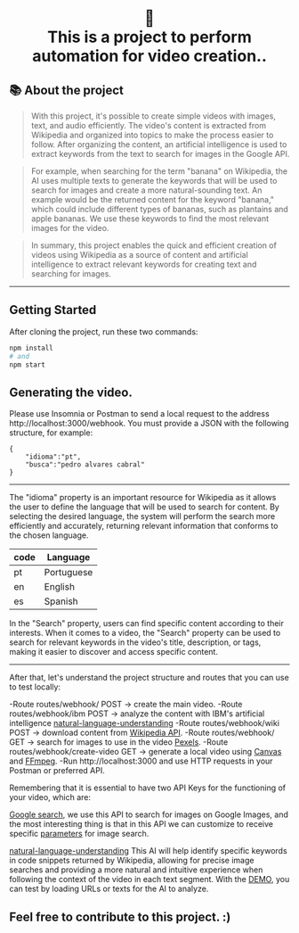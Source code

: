 <h1 align="center">
📄<br>This is a project to perform automation for video creation..
</h1>

## 📚 About the project


>With this project, it's possible to create simple videos with images, text, and audio efficiently. The video's content is extracted from Wikipedia and organized into topics to make the process easier to follow. After organizing the content, an artificial intelligence is used to extract keywords from the text to search for images in the Google API.

>For example, when searching for the term "banana" on Wikipedia, the AI uses multiple texts to generate the keywords that will be used to search for images and create a more natural-sounding text. An example would be the returned content for the keyword "banana," which could include different types of bananas, such as plantains and apple bananas. We use these keywords to find the most relevant images for the video.

>In summary, this project enables the quick and efficient creation of videos using Wikipedia as a source of content and artificial intelligence to extract relevant keywords for creating text and searching for images.

---
## Getting Started

After cloning the project, run these two commands:

```bash
npm install
# and
npm start
```

## Generating the video.

Please use Insomnia or Postman to send a local request to the address http://localhost:3000/webhook. You must provide a JSON with the following structure, for example:


```
{
	"idioma":"pt",
	"busca":"pedro alvares cabral"
}
```

---

The "idioma" property is an important resource for Wikipedia as it allows the user to define the language that will be used to search for content. By selecting the desired language, the system will perform the search more efficiently and accurately, returning relevant information that conforms to the chosen language.


| code          | Language      |
| ------------- | ------------- |
|      pt       | Portuguese    |
|      en       | English       |
|      es       | Spanish       |

In the "Search" property, users can find specific content according to their interests. When it comes to a video, the "Search" property can be used to search for relevant keywords in the video's title, description, or tags, making it easier to discover and access specific content.

---

After that, let's understand the project structure and routes that you can use to test locally:

-Route routes/webhook/ POST -> create the main video.
-Route routes/webhook/ibm POST -> analyze the content with IBM's artificial intelligence [natural-language-understanding]((https://cloud.ibm.com/apidocs/natural-language-understanding))
-Route routes/webhook/wiki POST -> download content from [Wikipedia API](https://pt.wikipedia.org/wiki/Wikip%C3%A9dia:Central_de_pesquisas/Portal_de_dados/API).
-Route routes/webhook/ GET -> search for images to use in the video [Pexels](https://www.pexels.com/api/).
-Route routes/webhook/create-video GET -> generate a local video using [Canvas](https://www.npmjs.com/package/canvas) and [FFmpeg](https://ffmpeg.org/).
-Run http://localhost:3000 and use HTTP requests in your Postman or preferred API.

Remembering that it is essential to have two API Keys for the functioning of your video, which are:

[Google search](https://developers.google.com/custom-search/v1/introduction?hl=pt-br#identify_your_application_to_google_with_api_key), we use this API to search for images on Google Images, and the most interesting thing is that in this API we can customize to receive specific [parameters](https://developers.google.com/custom-search/v1/reference/rest/v1/cse/list?hl=pt-br) for image search.

[natural-language-understanding](https://cloud.ibm.com/apidocs/natural-language-understanding) This AI will help identify specific keywords in code snippets returned by Wikipedia, allowing for precise image searches and providing a more natural and intuitive experience when following the context of the video in each text segment. With the [DEMO](https://www.ibm.com/demos/live/natural-language-understanding/self-service/home), you can test by loading URLs or texts for the AI to analyze.


## Feel free to contribute to this project. :)
